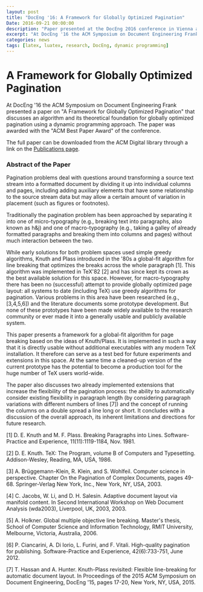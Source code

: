 ```yaml
---
layout: post
title: "DocEng '16: A Framework for Globally Optimized Pagination"
Date: 2016-09-21 00:00:00
description: "Paper presented at the DocEng 2016 conference in Vienna and published in DocEng '16 Proceedings of the 2016 ACM Symposium on Document Engineering. Awarded best paper at the conference. Algorithm uses dynamic prgramming to achieve globally optimized pagination. "
excerpt: "At DocEng '16 the ACM Symposium on Document Engineering Frank presented a paper on 'A Framework for Globally Optimized Pagination' that discusses an algorithm and its theoretical foundation for globally optimized pagination using a dynamic programming approach. The paper was awarded best paper of the conference ..."
categories: news
tags: [latex, luatex, research, DocEng, dynamic programming]
---
```


# A Framework for Globally Optimized Pagination

At DocEng '16 the ACM Symposium on Document Engineering Frank
presented a paper on "A Framework for Globally Optimized Pagination"
that discusses an algorithm and its theoretical foundation for
globally optimized pagination using a dynamic programming
approach. The paper was awarded with the "ACM Best Paper Award" of the
conference.

The full paper can be downloaded from the ACM Digital library through a link on the [Publications
page]({{site.baseurl}}/publications/).

### Abstract of the Paper

Pagination problems deal with questions around transforming a source
text stream into a formatted document by dividing it up into
individual columns and pages, including adding auxiliary elements that
have some relationship to the source stream data but may allow a
certain amount of variation in placement (such as figures or
footnotes).

Traditionally the pagination problem has been approached by separating
it into one of micro-typography (e.g., breaking text into paragraphs,
also known as h&j) and one of macro-typography (e.g., taking a galley
of already formatted paragraphs and breaking them into columns and
pages) without much interaction between the two.

While early solutions for both problem spaces used simple greedy
algorithms, Knuth and Plass introduced in the '80s a global-fit
algorithm for line breaking that optimizes the breaks across the whole
paragraph [1]. This algorithm was implemented in TeX'82 [2] and has
since kept its crown as the best available solution for this
space. However, for macro-typography there has been no (successful)
attempt to provide globally optimized page layout: all systems to date
(including TeX) use greedy algorithms for pagination. Various problems
in this area have been researched (e.g., [3,4,5,6]) and the literature
documents some prototype development. But none of these prototypes
have been made widely available to the research community or ever made
it into a generally usable and publicly available system.

This paper presents a framework for a global-fit algorithm for page
breaking based on the ideas of Knuth/Plass. It is implemented in such
a way that it is directly usable without additional executables with
any modern TeX installation. It therefore can serve as a test bed for
future experiments and extensions in this space. At the same time a
cleaned-up version of the current prototype has the potential to
become a production tool for the huge number of TeX users world-wide.

The paper also discusses two already implemented extensions that
increase the flexibility of the pagination process: the ability to
automatically consider existing flexibility in paragraph length (by
considering paragraph variations with different numbers of lines [7])
and the concept of running the columns on a double spread a line long
or short. It concludes with a discussion of the overall approach, its
inherent limitations and directions for future research.

 [1] D. E. Knuth and M. F. Plass. Breaking Paragraphs into
Lines. Software-Practice and Experience, 11(11):1119-1184,
Nov. 1981.

 [2] D. E. Knuth. TeX: The Program, volume B of Computers
and Typesetting. Addison-Wesley, Reading, MA, USA, 1986.

 [3] A. Brüggemann-Klein, R. Klein, and S. Wohlfeil. Computer science in
perspective. Chapter On the Pagination of Complex Documents, pages
49-68. Springer-Verlag New York, Inc., New York, NY, USA, 2003.

 [4] C. Jacobs, W. Li, and D. H. Salesin. Adaptive document layout via
manifold content. In Second International Workshop on Web Document
Analysis (wda2003), Liverpool, UK, 2003, 2003.

 [5] A. Holkner. Global multiple objective line breaking. Master's
thesis, School of Computer Science and Information Technology, RMIT
University, Melbourne, Victoria, Australia, 2006.

 [6] P. Ciancarini, A. Di Iorio, L. Furini, and
F. Vitali. High-quality pagination for publishing. Software-Practice
and Experience, 42(6):733-751, June 2012.

 [7] T. Hassan and A. Hunter. Knuth-Plass revisited: Flexible
line-breaking for automatic document layout. In Proceedings of the
2015 ACM Symposium on Document Engineering, DocEng '15, pages 17-20,
New York, NY, USA, 2015.
